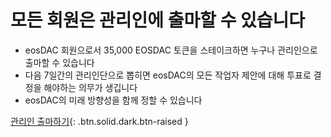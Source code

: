 **모든 회원**은 **관리인**에 출마할 수 있습니다
===

 * eosDAC 회원으로서 35,000 EOSDAC 토큰을 스테이크하면 누구나 관리인으로 출마할 수 있습니다
 * 다음 7일간의 관리인단으로 뽑히면 eosDAC의 모든 작업자 제안에 대해 투표로 결정을 해야하는 의무가 생깁니다
 * eosDAC의 미래 방향성을 함께 정할 수 있습니다
 
[관리인 출마하기](https://members.eosdac.io){: .btn.solid.dark.btn-raised }